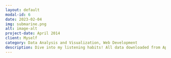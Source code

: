 ```yaml
---
layout: default
modal-id: 6
date: 2023-02-04
img: submarine.png
alt: image-alt
project-date: April 2014
client: Myself
category: Data Analysis and Visualization, Web Development
description: Dive into my listening habits! All data downloaded from Apple Music, manipulated and analyzed with Python and SQL. Meant for desktop viewing, this project is still in progress
---
```

